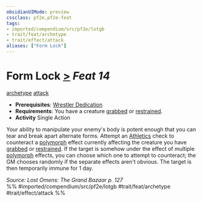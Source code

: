 ```yaml
---
obsidianUIMode: preview
cssclass: pf2e,pf2e-feat
tags:
- imported/compendium/src/pf2e/lotgb
- trait/feat/archetype
- trait/effect/attack
aliases: ["Form Lock"]
---
```

# Form Lock  [>](chapter-9-playing-the-game.md#Actions "Single Action") *Feat 14*  
[archetype](archetype.md)  [attack](attack.md)  

- **Prerequisites**: [Wrestler Dedication](wrestler-dedication-lotgb.md)
- **Requirements**: You have a creature [grabbed](conditions.md#Grabbed) or [restrained](conditions.md#Restrained).
- **Activity** Single Action

Your ability to manipulate your enemy's body is potent enough that you can tear and break apart alternate forms. Attempt an [Athletics](../skills.md#Athletics) check to counteract a [polymorph](polymorph.md) effect currently affecting the creature you have [grabbed](conditions.md#Grabbed) or [restrained](conditions.md#Restrained). If the target is somehow under the effect of multiple [polymorph](polymorph.md) effects, you can choose which one to attempt to counteract; the GM chooses randomly if the separate effects aren't obvious. The target is then temporarily immune for 1 day.

*Source: Lost Omens: The Grand Bazaar p. 127*  
%% #imported/compendium/src/pf2e/lotgb #trait/feat/archetype #trait/effect/attack %%